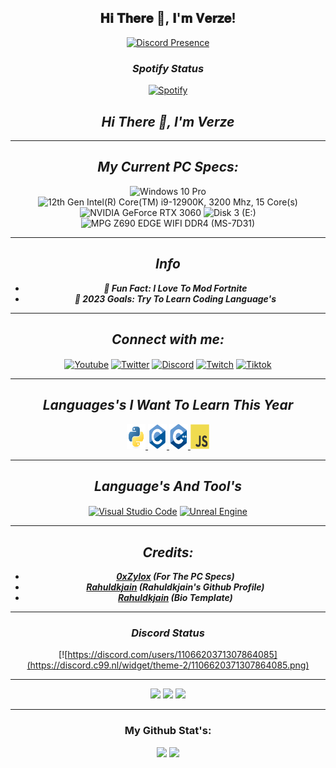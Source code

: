 <div align="center">
<h2> 𝐇𝐢 𝐓𝐡𝐞𝐫𝐞 👋, 𝐈'𝐦 𝐕𝐞𝐫𝐳𝐞!

</div>

<div align="center" width="50">

[![Discord Presence](https://lanyard.cnrad.dev/api/1106620371307864085)](https://discord.com/users/11106620371307864085)

<div align="center" width="50">



### ***Spotify Status***

[![Spotify](https://verzehxd.vercel.app/api/spotify/?background_color=&border_color=42d142)](https://open.spotify.com/user/81511dbab8d4444bb68d23d693228e7c)


















## ***Hi There 👋, I'm Verze***

---

## ***My Current PC Specs:***

![Windows 10 Pro](https://img.shields.io/badge/Windows-10_Pro-blue?logo=windows10)
![12th Gen Intel(R) Core(TM) i9-12900K, 3200 Mhz, 15 Core(s)](https://img.shields.io/badge/12th%20Gen%20Intel(R)%20Core(TM)%20i9-12900K,%203200%20Mhz,%2015%20Core(s)-aqua)
![NVIDIA GeForce RTX 3060](https://img.shields.io/badge/NVIDIA%20GeForce%20RTX%203060-aqua)
![Disk 3 (E:)](https://img.shields.io/badge/SanDisk%20G-Drive%20SCSI%20Disk%20Device%20(5.45%20TB)-aqua)
![MPG Z690 EDGE WIFI DDR4 (MS-7D31)](https://img.shields.io/badge/MPG%20Z690%20EDGE%20WIFI%20DDR4%20(MS-7D31)-aqua?logo=MSI)


---

## ***Info***
- ***🔭 Fun Fact: I Love To Mod Fortnite***
- ***🥅 2023 Goals: Try To Learn Coding Language's***

---

## ***Connect with me:***

<a href="https://www.youtube.com/channel/UCZGl2oIOJpYQfKE-XPBk8Iw" target="blank"><img align="center" src="https://github.com/simple-icons/simple-icons/raw/develop/icons/youtube.svg" alt="Youtube" height="30" width="40" /></a>
<a href="https://twitter.com/UseCodeVerzeFN" target="blank"><img align="center" src="https://raw.githubusercontent.com/simple-icons/simple-icons/develop/icons/twitter.svg" alt="Twitter" height="30" width="40" /></a>
<a href="https://discord.gg/hxd" target="blank"><img align="center" src="https://raw.githubusercontent.com/simple-icons/simple-icons/develop/icons/discord.svg" alt="Discord" height="30" width="40" /></a>
<a href="https://www.twitch.tv/usecodeverzefn" target="blank"><img align="center" src="https://github.com/simple-icons/simple-icons/raw/develop/icons/twitch.svg" alt="Twitch" height="30" width="40" /></a>
<a href="https://tiktok.com/@imverze" target="blank"><img align="center" src="https://raw.githubusercontent.com/simple-icons/simple-icons/develop/icons/tiktok.svg" alt="Tiktok" height="30" width="40" /></a>


---

## ***Languages's I Want To Learn This Year***

<a href="https://www.python.org" target="_blank" rel="noreferrer"> <img src="https://raw.githubusercontent.com/devicons/devicon/master/icons/python/python-original.svg" alt="python" width="30" height="40"/> </a>
<a href="https://www.cprogramming.com/" target="_blank" rel="noreferrer"> <img src="https://raw.githubusercontent.com/devicons/devicon/master/icons/c/c-original.svg" alt="c" width="30" height="40"/> </a>
<a href="https://www.w3schools.com/cpp/" target="_blank" rel="noreferrer"> <img src="https://raw.githubusercontent.com/devicons/devicon/master/icons/cplusplus/cplusplus-original.svg" alt="cplusplus" width="30" height="40"/> </a>
<a href="https://developer.mozilla.org/en-US/docs/Web/JavaScript" target="_blank" rel="noreferrer"> <img src="https://raw.githubusercontent.com/devicons/devicon/master/icons/javascript/javascript-original.svg" alt="javascript" width="30" height="40"/> </a>


---

## ***Language's And Tool's***

<a href="https://code.visualstudio.com/" target="blank"><img align="center" src="https://cdn.jsdelivr.net/gh/devicons/devicon/icons/vscode/vscode-original.svg" alt="Visual Studio Code" height="30" width="40" /></a>
<a href="https://www.youtube.com/c/zyloxmods" target="blank"><img align="center" src="https://cdn.jsdelivr.net/gh/devicons/devicon/icons/unrealengine/unrealengine-original.svg" alt="Unreal Engine" height="40" width="40" /></a>
</p>


---------------

## ***Credits:***

- ***[0xZylox](https://github.com/0xZylox) (For The PC Specs)***
- ***[Rahuldkjain](https://github.com/rahuldkjain) (Rahuldkjain's Github Profile)***
- ***[Rahuldkjain](https://rahuldkjain.github.io/gh-profile-readme-generator/) (Bio Template)***


---------------

### ***Discord Status***

[![https://discord.com/users/1106620371307864085](https://discord.c99.nl/widget/theme-2/1106620371307864085.png)

---------------

![](https://img.shields.io/youtube/channel/subscribers/UCZGl2oIOJpYQfKE-XPBk8Iw?label=Subscribers&logo=youtube&style=for-the-badge)
![](https://img.shields.io/youtube/channel/views/UCZGl2oIOJpYQfKE-XPBk8Iw?label=Views&logo=youtube&style=for-the-badge)
![](https://img.shields.io/github/followers/VerzeHxD?style=for-the-badge&logo=github)

---------------

### **My Github Stat's:**

![](https://github-readme-stats.vercel.app/api?username=VerzeHxD&show_icons=true&theme=merko&show=reviews,discussions_started,discussions_answered)
![](https://github-readme-stats.vercel.app/api/top-langs/?username=VerzeHxD&layout=donut&show_icons=true&theme=merko)
